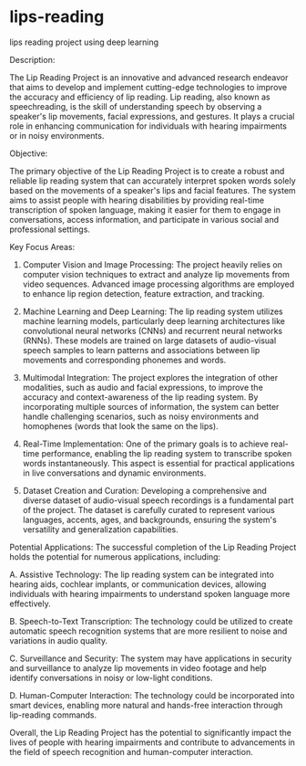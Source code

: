 # lips-reading
lips reading project using deep learning

Description:

The Lip Reading Project is an innovative and advanced research endeavor that aims to develop and implement cutting-edge technologies to improve the accuracy and efficiency of lip reading. Lip reading, also known as speechreading, is the skill of understanding speech by observing a speaker's lip movements, facial expressions, and gestures. It plays a crucial role in enhancing communication for individuals with hearing impairments or in noisy environments.

Objective:

The primary objective of the Lip Reading Project is to create a robust and reliable lip reading system that can accurately interpret spoken words solely based on the movements of a speaker's lips and facial features. The system aims to assist people with hearing disabilities by providing real-time transcription of spoken language, making it easier for them to engage in conversations, access information, and participate in various social and professional settings.

Key Focus Areas:

1. Computer Vision and Image Processing: The project heavily relies on computer vision techniques to extract and analyze lip movements from video sequences. Advanced image processing algorithms are employed to enhance lip region detection, feature extraction, and tracking.

2. Machine Learning and Deep Learning: The lip reading system utilizes machine learning models, particularly deep learning architectures like convolutional neural networks (CNNs) and recurrent neural networks (RNNs). These models are trained on large datasets of audio-visual speech samples to learn patterns and associations between lip movements and corresponding phonemes and words.

3. Multimodal Integration: The project explores the integration of other modalities, such as audio and facial expressions, to improve the accuracy and context-awareness of the lip reading system. By incorporating multiple sources of information, the system can better handle challenging scenarios, such as noisy environments and homophenes (words that look the same on the lips).

4. Real-Time Implementation: One of the primary goals is to achieve real-time performance, enabling the lip reading system to transcribe spoken words instantaneously. This aspect is essential for practical applications in live conversations and dynamic environments.

5. Dataset Creation and Curation: Developing a comprehensive and diverse dataset of audio-visual speech recordings is a fundamental part of the project. The dataset is carefully curated to represent various languages, accents, ages, and backgrounds, ensuring the system's versatility and generalization capabilities.

Potential Applications:
The successful completion of the Lip Reading Project holds the potential for numerous applications, including:

A. Assistive Technology: The lip reading system can be integrated into hearing aids, cochlear implants, or communication devices, allowing individuals with hearing impairments to understand spoken language more effectively.

B. Speech-to-Text Transcription: The technology could be utilized to create automatic speech recognition systems that are more resilient to noise and variations in audio quality.

C. Surveillance and Security: The system may have applications in security and surveillance to analyze lip movements in video footage and help identify conversations in noisy or low-light conditions.

D. Human-Computer Interaction: The technology could be incorporated into smart devices, enabling more natural and hands-free interaction through lip-reading commands.

Overall, the Lip Reading Project has the potential to significantly impact the lives of people with hearing impairments and contribute to advancements in the field of speech recognition and human-computer interaction.
